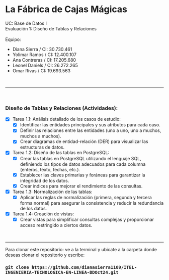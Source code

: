 # La Fábrica de Cajas Mágicas

UC: Base de Datos I
<br>
Evaluación 1: Diseño de Tablas y Relaciones
<br><br>
Equipo: <br>
<ul>
    <li>Diana Sierra / CI: 30.730.461</li>
    <li>Yolimar Ramos / CI: 12.400.107</li>
    <li>Ana Contreras / CI: 17.205.680</li>
    <li>Leonel Daniels / CI: 26.272.265</li>
    <li>Omar Rivas / CI: 19.693.563</li>
</ul>
<br>

<hr>
<br>

<h3>Diseño de Tablas y Relaciones (Actividades):</h3>

- [x] Tarea 1.1: Análisis detallado de los casos de estudio:
    - [x] Identificar las entidades principales y sus atributos para cada caso.
    - [x] Definir las relaciones entre las entidades (uno a uno, uno a muchos, muchos a muchos).
    - [x] Crear diagramas de entidad-relación (DER) para visualizar las estructuras de datos.
- [x] Tarea 1.2: Diseño de las tablas en PostgreSQL:
    - [x] Crear las tablas en PostgreSQL utilizando el lenguaje SQL, definiendo los tipos de datos adecuados para cada columna (enteros, texto, fechas, etc.).
    - [x] Establecer las claves primarias y foráneas para garantizar la integridad de los datos.
    - [x] Crear índices para mejorar el rendimiento de las consultas.
- [x] Tarea 1.3: Normalización de las tablas:
    - [x] Aplicar las reglas de normalización (primera, segunda y tercera forma normal) para asegurar la consistencia y reducir la redundancia de los datos.
- [x] Tarea 1.4: Creación de vistas:
    - [x] Crear vistas para simplificar consultas complejas y proporcionar acceso restringido a ciertos datos.

<br>
<hr/>

Para clonar este repositorio: ve a la terminal y ubicate a la carpeta donde deseas clonar el repositorio y escribe:

### `git clone https://github.com/dianasierra1109/ITEL-INGENIERIA-TECNOLOGICA-EN-LINEA-BDOct24.git`
<br>
